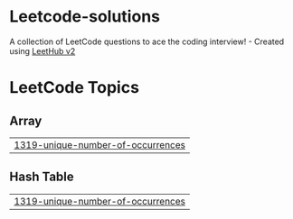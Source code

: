 # Leetcode-solutions
A collection of LeetCode questions to ace the coding interview! - Created using [LeetHub v2](https://github.com/arunbhardwaj/LeetHub-2.0)

<!---LeetCode Topics Start-->
# LeetCode Topics
## Array
|  |
| ------- |
| [1319-unique-number-of-occurrences](https://github.com/TiluramSahu/Leetcode-solutions/tree/master/1319-unique-number-of-occurrences) |
## Hash Table
|  |
| ------- |
| [1319-unique-number-of-occurrences](https://github.com/TiluramSahu/Leetcode-solutions/tree/master/1319-unique-number-of-occurrences) |
<!---LeetCode Topics End-->